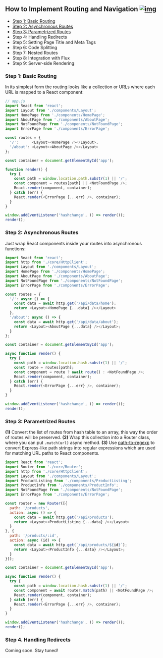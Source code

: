## How to Implement Routing and Navigation [![img](https://img.shields.io/badge/discussion-join-green.svg?style=flat-square)](https://github.com/kriasoft/react-starter-kit/issues/116)

 * [Step 1: Basic Routing](#step-1-basic-routing)
 * [Step 2: Asynchronous Routes](#step-2-asynchronous-routes)
 * [Step 3: Parametrized Routes](#step-3-parametrized-routes)
 * Step 4: Handling Redirects
 * Step 5: Setting Page Title and Meta Tags
 * Step 6: Code Splitting
 * Step 7: Nested Routes
 * Step 8: Integration with Flux
 * Step 9: Server-side Rendering

### Step 1: Basic Routing

In its simplest form the routing looks like a collection or URLs where each URL
is mapped to a React component:

```js
// app.js
import React from 'react';
import Layout from './components/Layout';
import HomePage from './components/HomePage';
import AboutPage from './components/AboutPage';
import NotFoundPage from './components/NotFoundPage';
import ErrorPage from './components/ErrorPage';

const routes = {
  '/':      <Layout><HomePage /></Layout>,
  '/about': <Layout><AboutPage /></Layout>
};

const container = document.getElementById('app');

function render() {
  try {
    const path = window.location.path.substr(1) || '/';
    const component = routes[path] || <NotFoundPage />;
    React.render(component, container);
  } catch (err) {
    React.render(<ErrorPage {...err} />, container);
  }
}

window.addEventListener('hashchange', () => render());
render();
```

### Step 2: Asynchronous Routes

Just wrap React components inside your routes into asynchronous functions:

```js
import React from 'react';
import http from './core/HttpClient';
import Layout from './components/Layout';
import HomePage from './components/HomePage';
import AboutPage from './components/AboutPage';
import NotFoundPage from './components/NotFoundPage';
import ErrorPage from './components/ErrorPage';

const routes = {
  '/': async () => {
    const data = await http.get('/api/data/home');
    return <Layout><HomePage {...data} /></Layout>
  },
  '/about': async () => {
    const data = await http.get('/api/data/about');
    return <Layout><AboutPage {...data} /></Layout>;
  }
};

const container = document.getElementById('app');

async function render() {
  try {
    const path = window.location.hash.substr(1) || '/';
    const route = routes[path];
    const component = route ? await route() : <NotFoundPage />;
    React.render(component, container);
  } catch (err) {
    React.render(<ErrorPage {...err} />, container);
  }
}

window.addEventListener('hashchange', () => render());
render();
```

### Step 3: Parametrized Routes

**(1)** Convert the list of routes from hash table to an array, this way the
order of routes will be preserved. **(2)** Wrap this collection into a Router
class, where you can put `.match(url)` async method. **(3)** Use [path-to-regexp](https://github.com/pillarjs/path-to-regexp)
to convert Express-like path strings into regular expressions which are used
for matching URL paths to React components.

```js
import React from 'react';
import Router from './core/Router';
import http from './core/HttpClient';
import Layout from './components/Layout';
import ProductListing from './components/ProductListing';
import ProductInfo from './components/ProductInfo';
import NotFoundPage from './components/NotFoundPage';
import ErrorPage from './components/ErrorPage';

const router = new Router([{
  path: '/products',
  action: async () => {
    const data = await http.get('/api/products');
    return <Layout><ProductListing {...data} /></Layout>
  }
}, {
  path: '/products/:id',
  action: async (id) => {
    const data = await http.get(`/api/products/${id}`);
    return <Layout><ProductInfo {...data} /></Layout>;
  }
}]);

const container = document.getElementById('app');

async function render() {
  try {
    const path = window.location.hash.substr(1) || '/';
    const component = await router.match(path) || <NotFoundPage />;
    React.render(component, container);
  } catch (err) {
    React.render(<ErrorPage {...err} />, container);
  }
}

window.addEventListener('hashchange', () => render());
render();
```

### Step 4. Handling Redirects

Coming soon. Stay tuned!

